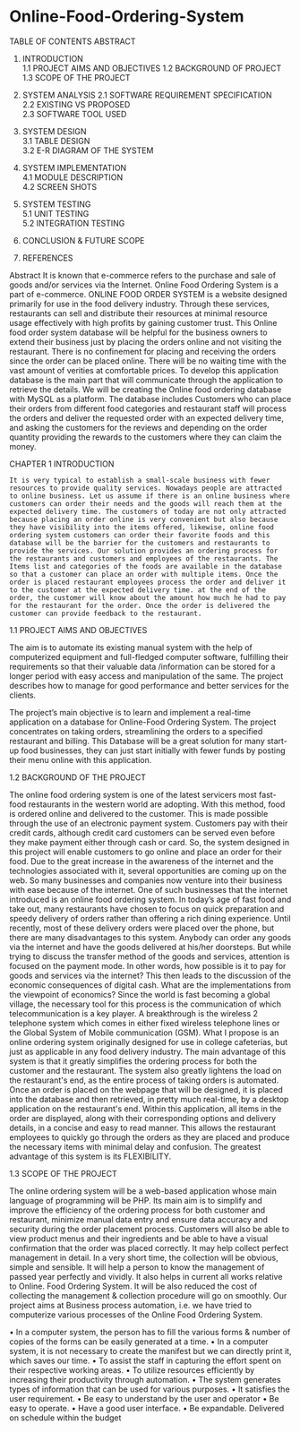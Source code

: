 # Online-Food-Ordering-System


TABLE OF CONTENTS
ABSTRACT	
1.	INTRODUCTION	
1.1	PROJECT AIMS AND OBJECTIVES	
1.2	BACKGROUND OF PROJECT	
1.3	SCOPE OF THE PROJECT	
2.	SYSTEM ANALYSIS	
2.1	SOFTWARE REQUIREMENT SPECIFICATION	
2.2	EXISTING VS PROPOSED	
2.3	SOFTWARE TOOL USED	
3.	SYSTEM DESIGN	
3.1	TABLE DESIGN	
3.2	E-R DIAGRAM OF THE SYSTEM
	
4.	SYSTEM IMPLEMENTATION	
4.1	MODULE DESCRIPTION	
4.2	SCREEN SHOTS
	
5.	SYSTEM TESTING	
5.1	UNIT TESTING	
5.2	INTEGRATION TESTING
	
6.	CONCLUSION & FUTURE SCOPE
	
7.	REFERENCES



Abstract
It is known that e-commerce refers to the purchase and sale of goods and/or services via the Internet. Online Food Ordering System is a part of e-commerce. ONLINE FOOD ORDER SYSTEM is a website designed primarily for use in the food delivery industry. Through these services, restaurants can sell and distribute their resources at minimal resource usage effectively with high profits by gaining customer trust. This Online food order system database will be helpful for the business owners to extend their business just by placing the orders online and not visiting the restaurant. There is no confinement for placing and receiving the orders since the order can be placed online. There will be no waiting time with the vast amount of verities at comfortable prices. To develop this application database is the main part that will communicate through the application to retrieve the details. We will be creating the Online food ordering database with MySQL as a platform. The database includes Customers who can place their orders from different food categories and restaurant staff will process the orders and deliver the requested order with an expected delivery time, and asking the customers for the reviews and depending on the order quantity providing the rewards to the customers where they can claim the money.


CHAPTER 1
INTRODUCTION

    It is very typical to establish a small-scale business with fewer resources to provide quality services. Nowadays people are attracted to online business. Let us assume if there is an online business where customers can order their needs and the goods will reach them at the expected delivery time. The customers of today are not only attracted because placing an order online is very convenient but also because they have visibility into the items offered, likewise, online food ordering system customers can order their favorite foods and this database will be the barrier for the customers and restaurants to provide the services. Our solution provides an ordering process for the restaurants and customers and employees of the restaurants. The Items list and categories of the foods are available in the database so that a customer can place an order with multiple items. Once the order is placed restaurant employees process the order and deliver it to the customer at the expected delivery time. at the end of the order, the customer will know about the amount how much he had to pay for the restaurant for the order. Once the order is delivered the customer can provide feedback to the restaurant.


1.1	PROJECT AIMS AND OBJECTIVES

The aim is to automate its existing manual system with the help of computerized equipment and full-fledged computer software, fulfilling their requirements so that their valuable data /information can be stored for a longer period with easy access and manipulation of the same. The project describes how to manage for good performance and better services for the clients.

The project’s main objective is to learn and implement a real-time application on a database for Online-Food Ordering System. The project concentrates on taking orders, streamlining the orders to a specified restaurant and billing. This Database will be a great solution for many start-up food businesses, they can just start initially with fewer funds by posting their menu online with this application.


1.2	BACKGROUND OF THE PROJECT

The online food ordering system is one of the latest servicers most fast-food restaurants in the western world are adopting. With this method, food is ordered online and delivered to the customer. This is made possible through the use of an electronic payment system. Customers pay with their credit cards, although credit card customers can be served even before they make payment either through cash or card. So, the system designed in this project will enable customers to go online and place an order for their food. Due to the great increase in the awareness of the internet and the technologies associated with it, several opportunities are coming up on the web. So many businesses and companies now venture into their business with ease because of the internet. One of such businesses that the internet introduced is an online food ordering system. In today’s age of fast food and take out, many restaurants have chosen to focus on quick preparation and speedy delivery of orders rather than offering a rich dining experience. Until recently, most of these delivery orders were placed over the phone, but there are many disadvantages to this system. Anybody can order any goods via the internet and have the goods delivered at his/her doorsteps. But while trying to discuss the transfer method of the goods and services, attention is focused on the payment mode. In other words, how possible is it to pay for goods and services via the internet? This then leads to the discussion of the economic consequences of digital cash. What are the implementations from the viewpoint of economics? Since the world is fast becoming a global village, the necessary tool for this process is the communication of which telecommunication is a key player. A breakthrough is the wireless 2 telephone system which comes in either fixed wireless telephone lines or the Global System of Mobile communication (GSM). What I propose is an online ordering system originally designed for use in college cafeterias, but just as applicable in any food delivery industry. The main advantage of this system is that it greatly simplifies the ordering process for both the customer and the restaurant. The system also greatly lightens the load on the restaurant's end, as the entire process of taking orders is automated. Once an order is placed on the webpage that will be designed, it is placed into the database and then retrieved, in pretty much real-time, by a desktop application on the restaurant's end. Within this application, all items in the order are displayed, along with their corresponding options and delivery details, in a concise and easy to read manner. This allows the restaurant employees to quickly go through the orders as they are placed and produce the necessary items with minimal delay and confusion. The greatest advantage of this system is its FLEXIBILITY.




1.3	SCOPE OF THE PROJECT



The online ordering system will be a web-based application whose main language of programming will be PHP. Its main aim is to simplify and improve the efficiency of the ordering process for both customer and restaurant, minimize manual data entry and ensure data accuracy and security during the order placement process. Customers will also be able to view product menus and their ingredients and be able to have a visual confirmation that the order was placed correctly. It may help collect perfect management in detail. In a very short time, the collection will be obvious, simple and sensible. It will help a person to know the management of passed year perfectly and vividly. It also helps in current all works relative to Online. Food Ordering System. It will be also reduced the cost of collecting the management & collection procedure will go on smoothly. Our project aims at Business process automation, i.e. we have tried to computerize various processes of the Online Food Ordering System.

•	In a computer system, the person has to fill the various forms & number of copies of the forms can be easily generated at a time.
•	In a computer system, it is not necessary to create the manifest but we can directly print it, which saves our time.
•	To assist the staff in capturing the effort spent on their respective working areas.
•	To utilize resources efficiently by increasing their productivity through automation.
•	The system generates types of information that can be used for various purposes.
•	It satisfies the user requirement.
•	Be easy to understand by the user and operator
•	Be easy to operate.
•	Have a good user interface.
•	Be expandable.
Delivered on schedule within the budget

